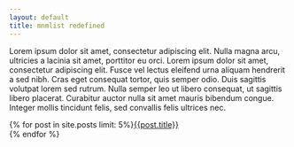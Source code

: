 ```yaml
---
layout: default
title: mnmlist redefined
---
```


Lorem ipsum dolor sit amet, consectetur adipiscing elit. Nulla magna arcu, ultricies a lacinia sit amet, porttitor eu orci. Lorem ipsum dolor sit amet, consectetur adipiscing elit. Fusce vel lectus eleifend urna aliquam hendrerit a sed nibh. Cras eget consequat tortor, quis semper odio. Duis sagittis volutpat lorem sed rutrum. Nulla semper leo ut libero consequat, ut sagittis libero placerat. Curabitur auctor nulla sit amet mauris bibendum congue. Integer mollis tincidunt felis, sed convallis felis ultrices nec.

{% for post in site.posts limit: 5%}[{{post.title}}]({{post.url}})  
{% endfor %}